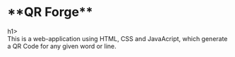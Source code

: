 <h1>**QR Forge** </h1>h1> <br>
This is a web-application using HTML, CSS and JavaAcript, which generate a QR Code for any given word or line.
